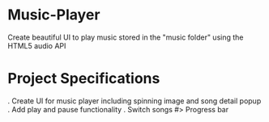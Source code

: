 # Music-Player

Create beautiful UI to play music stored in the "music folder" using the HTML5 audio API

# Project Specifications
. Create UI for music player including spinning image and song detail popup
. Add play and pause functionality
. Switch songs
#> Progress bar
